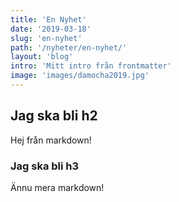 ```yaml
---
title: 'En Nyhet'
date: '2019-03-18'
slug: 'en-nyhet'
path: '/nyheter/en-nyhet/'
layout: 'blog'
intro: 'Mitt intro från frontmatter'
image: 'images/damocha2019.jpg'
---
```


## Jag ska bli h2

Hej från markdown!

### Jag ska bli h3

Ännu mera markdown!
